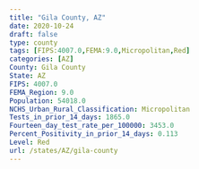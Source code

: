 ```yaml
---
title: "Gila County, AZ"
date: 2020-10-24
draft: false
type: county
tags: [FIPS:4007.0,FEMA:9.0,Micropolitan,Red]
categories: [AZ]
County: Gila County
State: AZ
FIPS: 4007.0
FEMA_Region: 9.0
Population: 54018.0
NCHS_Urban_Rural_Classification: Micropolitan
Tests_in_prior_14_days: 1865.0
Fourteen_day_test_rate_per_100000: 3453.0
Percent_Positivity_in_prior_14_days: 0.113
Level: Red
url: /states/AZ/gila-county
---
```



